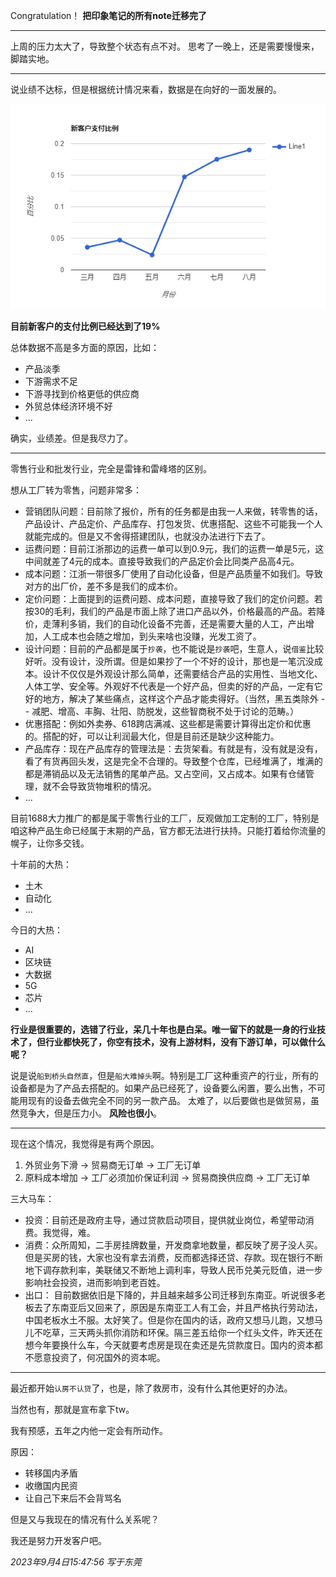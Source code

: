 Congratulation！
**把印象笔记的所有note迁移完了**

---

上周的压力太大了，导致整个状态有点不对。
思考了一晚上，还是需要慢慢来，脚踏实地。

---

说业绩不达标，但是根据统计情况来看，数据是在向好的一面发展的。

![](./images/1.png)

**目前新客户的支付比例已经达到了19%**

总体数据不高是多方面的原因，比如：
- 产品淡季
- 下游需求不足
- 下游寻找到价格更低的供应商
- 外贸总体经济环境不好
- ...

确实，业绩差。但是我尽力了。

---

零售行业和批发行业，完全是雷锋和雷峰塔的区别。

想从工厂转为零售，问题非常多：
- 营销团队问题：目前除了报价，所有的任务都是由我一人来做，转零售的话，产品设计、产品定价、产品库存、打包发货、优惠搭配、这些不可能我一个人就能完成的。但是又不舍得搭建团队，也就没办法进行下去了。
- 运费问题：目前江浙那边的运费一单可以到0.9元，我们的运费一单是5元，这中间就差了4元的成本。直接导致我们的产品定价会比同类产品高4元。
- 成本问题：江浙一带很多厂使用了自动化设备，但是产品质量不如我们。导致对方的出厂价，差不多是我们的成本价。
- 定价问题：上面提到的运费问题、成本问题，直接导致了我们的定价问题。若按30的毛利，我们的产品是市面上除了进口产品以外，价格最高的产品。若降价，走薄利多销，我们的自动化设备不完善，还是需要大量的人工，产出增加，人工成本也会随之增加，到头来啥也没赚，光发工资了。
- 设计问题：目前的产品都是属于`抄袭`，也不能说是`抄袭`吧，生意人，说`借鉴`比较好听。没有设计，没所谓。但是如果抄了一个不好的设计，那也是一笔沉没成本。设计不仅仅是外观设计那么简单，还需要结合产品的实用性、当地文化、人体工学、安全等。外观好不代表是一个好产品，但卖的好的产品，一定有它好的地方，解决了某些痛点，这样这个产品才能卖得好。（当然，黑五类除外 -- 减肥、增高、丰胸、壮阳、防脱发，这些智商税不处于讨论的范畴。）
- 优惠搭配：例如外卖券、618跨店满减、这些都是需要计算得出定价和优惠的。搭配的好，可以让利润最大化，但是目前还是缺少这种能力。
- 产品库存：现在产品库存的管理法是：去货架看。有就是有，没有就是没有，看了有货再回头发，这是完全不合理的。导致整个仓库，已经堆满了，堆满的都是滞销品以及无法销售的尾单产品。又占空间，又占成本。如果有仓储管理，就不会导致货物堆积的情况。
- ...

目前1688大力推广的都是属于零售行业的工厂，反观做加工定制的工厂，特别是咱这种产品生命已经属于末期的产品，官方都无法进行扶持。只能打着给你流量的幌子，让你多交钱。

十年前的大热：
- 土木
- 自动化
- ...

今日的大热：
- AI
- 区块链
- 大数据
- 5G
- 芯片
- ...

**行业是很重要的，选错了行业，呆几十年也是白呆。唯一留下的就是一身的行业技术了，但行业都快死了，你空有技术，没有上游材料，没有下游订单，可以做什么呢？**

说是说`船到桥头自然直`，但是`船大难掉头`啊。特别是工厂这种重资产的行业，所有的设备都是为了产品去搭配的。如果产品已经死了，设备要么闲置，要么出售，不可能用现有的设备去做完全不同的另一款产品。
太难了，以后要做也是做贸易，虽然竞争大，但是压力小。 **风险也很小**。

---

现在这个情况，我觉得是有两个原因。
1. 外贸业务下滑 -> 贸易商无订单 -> 工厂无订单
2. 原料成本增加 -> 工厂必须加价保证利润 -> 贸易商换供应商 -> 工厂无订单

三大马车：
- 投资：目前还是政府主导，通过贷款启动项目，提供就业岗位，希望带动消费。我觉得，难。
- 消费：众所周知，二手房挂牌数量，开发商拿地数量，都反映了房子没人买。但是买房的钱，大家也没有拿去消费，反而都选择还贷、存款。现在银行不断地下调存款利率，美联储又不断地上调利率，导致人民币兑美元贬值，进一步影响社会投资，进而影响到老百姓。
- 出口： 目前数据依旧是下降的，并且越来越多公司迁移到东南亚。听说很多老板去了东南亚后又回来了，原因是东南亚工人有工会，并且严格执行劳动法，中国老板水土不服。太好笑了。但是你在国内的话，政府又想马儿跑，又想马儿不吃草，三天两头抓你消防和环保。隔三差五给你一个红头文件，昨天还在想今年要换什么车，今天就要考虑房是现在卖还是先贷款度日。国内的资本都不愿意投资了，何况国外的资本呢。

---

最近都开始`认房不认贷`了，也是，除了救房市，没有什么其他更好的办法。

当然也有，那就是宣布拿下tw。

我有预感，五年之内他一定会有所动作。

原因：
- 转移国内矛盾
- 收缴国内民资
- 让自己下来后不会背骂名

但是又与我现在的情况有什么关系呢？

我还是努力开发客户吧。

*2023年9月4日15:47:56 写于东莞*